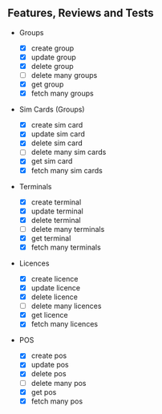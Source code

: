 ## Features, Reviews and Tests

- Groups
  - [x] create group
  - [x] update group
  - [x] delete group
  - [ ] delete many groups
  - [x] get group
  - [x] fetch many groups
- Sim Cards (Groups)

  - [x] create sim card
  - [x] update sim card
  - [x] delete sim card
  - [ ] delete many sim cards
  - [x] get sim card
  - [x] fetch many sim cards

- Terminals

  - [x] create terminal
  - [x] update terminal
  - [x] delete terminal
  - [ ] delete many terminals
  - [x] get terminal
  - [x] fetch many terminals

- Licences

  - [x] create licence
  - [x] update licence
  - [x] delete licence
  - [ ] delete many licences
  - [x] get licence
  - [x] fetch many licences

- POS

  - [x] create pos
  - [x] update pos
  - [x] delete pos
  - [ ] delete many pos
  - [x] get pos
  - [x] fetch many pos
